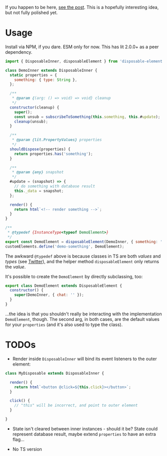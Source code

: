 If you happen to be here, [see the post](https://whistlr.info/2021/disposable-web-components/).
This is a hopefully interesting idea, but not fully polished yet.

# Usage

Install via NPM, if you dare.
ESM only for now.
This has lit 2.0.0+ as a peer dependency.

```js
import { DisposableInner, disposableElement } from 'disposable-element';

class DemoInner extends DisposableInner {
  static properties = {
    something: { type: String },
  };

  /**
   * @param {(arg: () => void) => void} cleanup
   */
  constructor(cleanup) {
    super();
    const unsub = subscribeToSomething(this.something, this.#update);
    cleanup(unsub);
  }

  /**
   * @param {lit.PropertyValues} properties
   */
  shouldDispose(properties) {
    return properties.has('something');
  }

  /**
   * @param {any} snapshot
   */
  #update = (snapshot) => {
    // do something with database result
    this._data = snapshot;
  };

  render() {
    return html`<!-- render something -->`;
  }
}

/**
 * @typedef {InstanceType<typeof DemoElement>}
 */
export const DemoElement = disposableElement(DemoInner, { something: '' });
customElements.define('demo-something', DemoElement);
```

The awkward `@typedef` above is because classes in TS are both _values_ and _types_ (see [Twitter](https://twitter.com/nhardy96/status/1419596619519979528)), and the helper method `disposableElement` only returns the _value_.

It's possible to create the `DemoElement` by directly subclassing, too:

```js
export class DemoElement extends DisposableElement {
  constructor() {
    super(DemoInner, { chat: '' });
  }
}
```

&hellip;the idea is that you shouldn't really be interacting with the implementation `DemoElement`, though.
The second arg, in both cases, are the default values for your `properties` (and it's also used to type the class).

# TODOs

* Render inside `DisposableInner` will bind its event listeners to the outer element:

```js
class MyDisposable extends DisposableInner {

  render() {
    return html`<button @click=${this.click}></button>`;
  }

  click() {
    // "this" will be incorrect, and point to outer element
  }

}
```

* State isn't cleared between inner instances - should it be? State could represent database result, maybe extend `properties` to have an extra flag...

* No TS version
